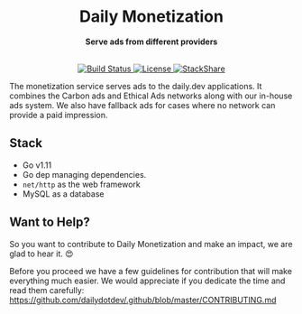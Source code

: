 <div align="center">
  <h1>Daily Monetization</h1>
  <strong>Serve ads from different providers</strong>
</div>
<br>
<p align="center">
  <a href="https://circleci.com/gh/dailydotdev/daily-monetization">
    <img src="https://img.shields.io/circleci/build/github/dailydotdev/daily-monetization/master.svg" alt="Build Status">
  </a>
  <a href="https://github.com/dailydotdev/daily-monetization/blob/master/LICENSE">
    <img src="https://img.shields.io/github/license/dailydotdev/daily-monetization.svg" alt="License">
  </a>
  <a href="https://stackshare.io/daily/daily">
    <img src="http://img.shields.io/badge/tech-stack-0690fa.svg?style=flat" alt="StackShare">
  </a>
</p>

The monetization service serves ads to the daily.dev applications.
It combines the Carbon ads and Ethical Ads networks along with our in-house ads system.
We also have fallback ads for cases where no network can provide a paid impression.

## Stack

* Go v1.11
* Go dep managing dependencies.
* `net/http` as the web framework
* MySQL as a database

## Want to Help?

So you want to contribute to Daily Monetization and make an impact, we are glad to hear it. :heart_eyes:

Before you proceed we have a few guidelines for contribution that will make everything much easier.
We would appreciate if you dedicate the time and read them carefully:
https://github.com/dailydotdev/.github/blob/master/CONTRIBUTING.md
